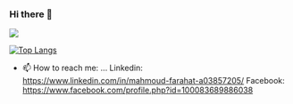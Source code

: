 ### Hi there 👋
 ![](https://komarev.com/ghpvc/?username=mahmoudfarahat)
<!--
**mahmoudfarahat/mahmoudfarahat** is a ✨ _special_ ✨ repository because its `README.md` (this file) appears on your GitHub profile.

Here are some ideas to get you started:

- 🔭 I’m currently working on ...
- 🌱 I’m currently learning ...
- 👯 I’m looking to collaborate on ...
- 🤔 I’m looking for help with ...
- 💬 Ask me about ...

- 😄 Pronouns: ...
- ⚡ Fun fact: ...
-->
[![Top Langs](https://github-readme-stats.vercel.app/api/top-langs/?username=mahmoudfarahat)](https://github.com/anuraghazra/github-readme-stats)
- 📫 How to reach me: ...
  Linkedin:
  https://www.linkedin.com/in/mahmoud-farahat-a03857205/
  Facebook:
  https://www.facebook.com/profile.php?id=100083689886038
